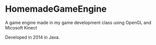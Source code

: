 # HomemadeGameEngine
A game engine made in my game development class using OpenGL and Micosoft Kinect

Developed in 2014 in Java.
